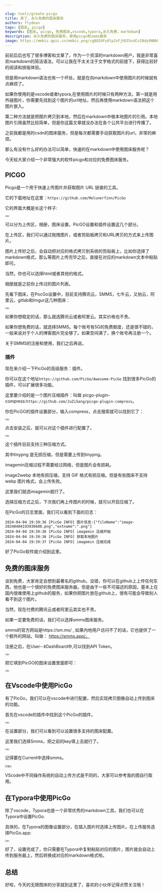 ```yaml
---

slug: tools/greate-picgo
title: 来了，永久免费的图床服务
authors: flydean
tags: [图床, picgo]
keywords: [图床, picgo, 免费图床,vscode,typora,永久免费，markdown]
description: 永久免费的图床服务，使用picgo和smms服务
image: https://mmbiz.qpic.cn/mmbiz_png/cgBQ3XFy0lp2sFjhDIhzdCv2Bdy9NNbMHtPziczLCEgr9a4wGGEGkIO7CpUtwzRD0XHPdAic2xd8J0Gn59blHotg/640?wx_fmt=png&from=appmsg&tp=wxpic&wxfrom=5&wx_lazy=1&wx_co=1
---
```




前前后后也写了很多博客和文章了，作为一个资深的markdown用户，我是非常喜欢markdown的简洁语法，可以让我在不太关注于文字格式的前提下，获得比较好的阅读和排版体验。



但是用markdown语法也有一个坏处，就是在向markdown中使用图片的时候就有点麻烦了。



如果你使用的是vscode或者typora,在使用图片的时候只有两种方法，第一就是用外链图片，你需要先找到这个图片的url地址，然后再使用markdown语法把这个图片嵌入。



第二种方法就是把图片拷贝到本地，然后在markdown中做本地图片的引用。本地图片引用虽然比较简单，但是你这篇文章就没办法在各个公共平台进行传播了。



之前我都是用的csdn的图床服务，但是每次都需要手动获取图片的url，非常的麻烦。



那么有没有什么好的办法可以简单，快速的在markdown中使用图床服务呢？



今天给大家介绍一个非常强大的软件picgo和对应的免费图床服务。

<!-- truncate -->

## PICGO

Picgo是一个用于快速上传图片并获取图片 URL 链接的工具。 



它的下载地址在这里：`https://github.com/Molunerfinn/PicGo`



它的界面大概是长这个样子:

<img src="https://mmbiz.qpic.cn/mmbiz_png/cgBQ3XFy0lp2sFjhDIhzdCv2Bdy9NNbMHtPziczLCEgr9a4wGGEGkIO7CpUtwzRD0XHPdAic2xd8J0Gn59blHotg/640?wx_fmt=png&from=appmsg&tp=wxpic&wxfrom=5&wx_lazy=1&wx_co=1" alt="图片" style="zoom:33%;" />

可以分为上传区，相册，图床设置，PicGO设置和插件设置这几个部分。



在上传区，我们可以通过拖拽图片，或者剪贴板拷贝和URL拷贝的方式来上传图片。



图片上传好之后，会自动把对应的格式拷贝到系统的剪贴板上，比如你选择了markdown格式，那么等图片上传完毕之后，直接在对应的markdown文本中粘贴即可。



当然，你也可以选择html或者其他的格式。



相册就是之前你上传过的图片列表。



先看下图床，在PocGo设置中，目前支持腾讯云，SMMS，七牛云，又拍云，阿里云，gitlab和Imgur这几种图床：

<img src="https://mmbiz.qpic.cn/mmbiz_png/cgBQ3XFy0lp2sFjhDIhzdCv2Bdy9NNbMdpAr3VB46f4wBzqYvw5I76q8ibICXlegbWAy7VOWggCXcMs7qIBDfpQ/640?wx_fmt=png&from=appmsg&tp=wxpic&wxfrom=5&wx_lazy=1&wx_co=1" alt="图片" style="zoom:33%;" />



如果你想稳定的话，那么就选腾讯云或者阿里云。其实价格也不贵。



如果你想免费的话，就选择SMMS。每个账号有5G的免费额度，还是很不错的，一般来说对于个人的博客图片完全够了。如果空间满了，换个账号再注册一个。



关于SMMS的注册和使用，我们之后再说。



### 插件

现在来介绍一下PicGo的高级服务：插件。



你可以在这个地址`https://github.com/PicGo/Awesome-PicGo` 找到很多PicGo的插件，可以扩展很多功能。



这里要介绍的是一个图片压缩插件：叫做 picgo-plugin-compress:`https://github.com/JuZiSang/picgo-plugin-compress`。



你在PicGO的插件设置部分，输入compress，点击搜索就可以找到它了：



<img src="https://mmbiz.qpic.cn/mmbiz_png/cgBQ3XFy0lp2sFjhDIhzdCv2Bdy9NNbM3yBNRg577o7RZ6WbFicMiaR4SfbBdqo4AgO60BNPmx0tQZiaCnT6icgt3Q/640?wx_fmt=png&from=appmsg&tp=wxpic&wxfrom=5&wx_lazy=1&wx_co=1" alt="图片" style="zoom:33%;" />

点击安装之后，就可以对这个插件进行配置了。

<img src="https://mmbiz.qpic.cn/mmbiz_png/cgBQ3XFy0lp2sFjhDIhzdCv2Bdy9NNbMzERvPhBvZzy0ic0OKoEx5C2FyRarVxYpaa1DyplE0oeDEPX7Jfassfw/640?wx_fmt=png&from=appmsg&tp=wxpic&wxfrom=5&wx_lazy=1&wx_co=1" alt="图片" style="zoom:33%;" />

这个插件目前支持三种压缩方式。



其中tinypng 是无损压缩，但是需要上传到tinypng。



imagemin压缩过程不需要经过网络，但是图片会有损耗。



image2webp 本地有损压缩，支持 GIF 格式有损压缩。但是有些图床不支持 webp 图片格式，会上传失败。



这里我们就选imagemin就行了。 



选择压缩方式之后，下次我们再上传图片的时候，就可以开启压缩了。



在PicGo的日志里面，我们可以看到下面的日志：



```
2024-04-04 19:39:36 [PicGo INFO] 图片信息:{"fileName":"image-20240404193936680.png","extname":".png"} 
2024-04-04 19:39:36 [PicGo INFO] imagemin 压缩开始 
2024-04-04 19:39:36 [PicGo INFO] 获取本地图片 
2024-04-04 19:39:37 [PicGo INFO] imagemin 压缩完成 
```

好了PicGo软件就介绍到这里。



## 免费的图床服务

谈到免费，大家肯定会想到最著名的github。没错，你可以在github上上传任何东西，他也是一个很好的免费图床服务器。但是由于一些不可描述的原因，基本上在国内很难使用上github的服务，如果你把图片放在github上，很有可能会导致别人看不到这个图片。



当然，现在付费的腾讯云或者阿里云其实也不贵。



如果一定要免费的话，我们可以选择smms图床服务。



smms的官方网站是https://sm.ms/ , 如果内地用户访问不了的话，它也提供了一个额外的网站，叫做： https://smms.app/。 



注册之后，在User--》DashBoard中,可以找到API Token。

<img src="https://mmbiz.qpic.cn/mmbiz_png/cgBQ3XFy0lp2sFjhDIhzdCv2Bdy9NNbMF1CB0JHtDnjQByHkL2gIVKdialTZPAwUYGI8biavHlmW43JLxwJnbYWg/640?wx_fmt=png&from=appmsg&tp=wxpic&wxfrom=5&wx_lazy=1&wx_co=1" alt="图片" style="zoom:33%;" />





把它填到PicGO的图床设置里面即可：

<img src="https://mmbiz.qpic.cn/mmbiz_png/cgBQ3XFy0lp2sFjhDIhzdCv2Bdy9NNbMZiaYtUsibzjZ2VibLiaOwPG13Jo2Fia5993eiaCpoG9pgNz3ypOia3nTqXhoA/640?wx_fmt=png&from=appmsg&tp=wxpic&wxfrom=5&wx_lazy=1&wx_co=1" alt="图片" style="zoom:33%;" />

## 在Vscode中使用PicGo

有了PicGo，我们可以在vscode中进行配置，然后实现拷贝图像自动上传到图床的功能。

首先在vscode的插件中找到这个PicGo的插件。

<img src="https://mmbiz.qpic.cn/mmbiz_png/cgBQ3XFy0lp2sFjhDIhzdCv2Bdy9NNbMia4V5XhcdQnWbVeQm5VRmJc0tGibwyeJNuFciakgt1TV830cobvEkt5aw/640?wx_fmt=png&from=appmsg&tp=wxpic&wxfrom=5&wx_lazy=1&wx_co=1" alt="图片" style="zoom:33%;" />

在设置部分，我们可以看到可以设置很多支持的图床配置。



这里我们选择Smms，把之前的key填上去就行了。



<img src="https://mmbiz.qpic.cn/mmbiz_png/cgBQ3XFy0lp2sFjhDIhzdCv2Bdy9NNbMPdrC0agm7z2IUoL5E8RnK69CFVCgWbK5JjOsWcV4NG35s1MgS2ciazQ/640?wx_fmt=png&from=appmsg&tp=wxpic&wxfrom=5&wx_lazy=1&wx_co=1" alt="图片" style="zoom:33%;" />



记得要在Current中选择smms。



<img src="https://mmbiz.qpic.cn/mmbiz_png/cgBQ3XFy0lp2sFjhDIhzdCv2Bdy9NNbM1iaJ3Ndz0RkPiaqsUEnjl0p8RJhmoLxiaZG4WPPAIiaW0DicSOAuFZM4Yiaw/640?wx_fmt=png&from=appmsg&tp=wxpic&wxfrom=5&wx_lazy=1&wx_co=1" alt="图片" style="zoom:50%;" />

VScode中不同操作系统的自动上传方式是不同的，大家可以参考我的图自行取用。

## 在Typora中使用PicGo

除了vscode，Typora也是一个非常优秀的markdown工具。我们也可以在Typora中设置PicGo.



具体的，在Typora的图像设置部分，在插入图片时选择上传图片。在上传服务选择PicGo.app:



<img src="https://mmbiz.qpic.cn/mmbiz_png/cgBQ3XFy0lp2sFjhDIhzdCv2Bdy9NNbMvHjBicKOgnicP3PNp44LzSqbCE3KLFqd9iajngfued7QYiapCiaaod2TpGw/640?wx_fmt=png&from=appmsg&tp=wxpic&wxfrom=5&wx_lazy=1&wx_co=1" alt="图片" style="zoom:33%;" />

好了，设置完成了，你只需要在Typora中复制粘贴对应的图片，图片就会自动上传到服务器上，然后转换成对应的markdown格式啦。



## 总结

好啦，今天的无限图床的分享就到这里了，喜欢的小伙伴记得点赞关注哦！






